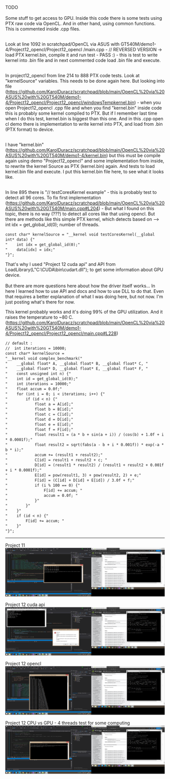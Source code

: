 TODO <br /><br />
Some stuff to get access to GPU. Inside this code there is some tests using PTX raw code via OpenCL. And in other hand, using common functions. This is commented inside .cpp files. <br /><br />

Look at line 1092 in scratchpad/OpenCL via ASUS with GT540M/demo1-4/Project12_opencl/Project12_opencl
/main.cpp - // REVERSED VERSION -> load PTX kernel.bin, compile it and run test - PASS :) - this is test to write kernel into .bin file and in next commented code load .bin file and execute. <br /><br />

In project12_opencl from line 214 to 888 PTX code tests. Look at "kernelSource" variables. This needs to be done again here. But looking into file (https://github.com/KarolDuracz/scratchpad/blob/main/OpenCL%20via%20ASUS%20with%20GT540M/demo1-4/Project12_opencl/Project12_opencl/windowsTempkernel.bin) - when you open Project12_opencl .cpp file and when you find "kernel.bin" inside code this is probably some kernel compiled to PTX. But if I remember last time when I do this test, kernel.bin is biggest than this one. And in this .cpp open cl demo there is implementation to write kernel into PTX, and load from .bin (PTX format) to device.<br /><br />

I have "kernel.bin" (https://github.com/KarolDuracz/scratchpad/blob/main/OpenCL%20via%20ASUS%20with%20GT540M/demo1-4/kernel.bin) but this must be compile again using demo "Project12_opencl" and some implementation from inside, to rewrite the kernel Source as PTX (kernel.bin) again. And tests to load kernel.bin file and execute. I put this kernel.bin file here, to see what it looks like.<br /><br />

In line 895 there is "// testCoresKernel example" - this is probably test to detect all 96 cores. To fix first implementation (https://github.com/KarolDuracz/scratchpad/blob/main/OpenCL%20via%20ASUS%20with%20GT540M/main.cpp#L204) - But what I found on this topic, there is no way (???) to detect all cores like that using opencl. But there are methods like this simple PTX kernel, which detects based on --> int idx = get_global_id(0); number of threads.

```
const char* kernelSource = "__kernel void testCoresKernel(__global int* data) {"
"    int idx = get_global_id(0);"
"    data[idx] = idx;"
"}";
```

That's why I used "Project 12 cuda api" and API from  LoadLibrary(L"C:\\CUDA\\bin\\cudart.dll"); to get some information about GPU device.
<br /><br />
But there are more questions here about how the driver itself works... In here I learned how to use API and docs and how to use DLL to do that. Even that requires a better explanation of what I was doing here, but not now. I'm just posting what's there for now. <br />

This kernel probably works and it's doing 99% of the GPU utilization. And it raises the temperature to ~80 C.  (https://github.com/KarolDuracz/scratchpad/blob/main/OpenCL%20via%20ASUS%20with%20GT540M/demo1-4/Project12_opencl/Project12_opencl/main.cpp#L228)

```
// default :
//  int iterations = 10000;
const char* kernelSource =
"__kernel void complex_benchmark("
"    __global float* A, __global float* B, __global float* C, "
"    __global float* D, __global float* E, __global float* F, "
"    const unsigned int n) {"
"    int id = get_global_id(0);"
"    int iterations = 10000;"
"    float accum = 0.0f;"
"    for (int i = 0; i < iterations; i++) {"
"        if (id < n) {"
"            float a = A[id];"
"            float b = B[id];"
"            float c = C[id];"
"            float d = D[id];"
"            float e = E[id];"
"            float f = F[id];"
"            float result1 = (a * b + sin(a + i)) / (cos(b) + 1.0f + i * 0.0001f);"
"            float result2 = sqrt(fabs(a - b + i * 0.001f)) * exp(-a * b * i);"
"            accum += (result1 + result2);"
"            C[id] = result1 + result2 + c; "
"            D[id] = (result1 * result2) / (result1 + result2 + 0.001f + i * 0.0001f);"
"            E[id] = pow(result1, 3) + pow(result2, 2) + e;"
"            F[id] = (C[id] + D[id] + E[id]) / 3.0f + f;"
"            if (i % 100 == 0) {"
"                F[id] += accum; "
"                accum = 0.0f; "
"            }"
"        }"
"    }"
"    if (id < n) {"
"        F[id] += accum; "
"    }"
"}";
```
<hr>

Project 11
![dump](https://github.com/KarolDuracz/scratchpad/blob/main/OpenCL%20via%20ASUS%20with%20GT540M/demo1-4/project11.png?raw=true)

Project 12 cuda api
![dump](https://github.com/KarolDuracz/scratchpad/blob/main/OpenCL%20via%20ASUS%20with%20GT540M/demo1-4/project12cuda.png?raw=true)

Project 12 opencl
![dump](https://github.com/KarolDuracz/scratchpad/blob/main/OpenCL%20via%20ASUS%20with%20GT540M/demo1-4/project12opencl.png?raw=true)

Project 12 CPU vs GPU - 4 threads test for some computing 
![dump](https://github.com/KarolDuracz/scratchpad/blob/main/OpenCL%20via%20ASUS%20with%20GT540M/demo1-4/project12cpuvsgpubench.png?raw=true)
